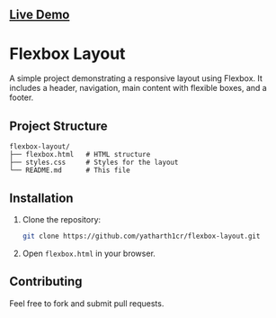 ## [Live Demo](https://flexbox-layout.vercel.app/)

# Flexbox Layout

A simple project demonstrating a responsive layout using Flexbox. It includes a header, navigation, main content with flexible boxes, and a footer.

## Project Structure

```
flexbox-layout/
├── flexbox.html   # HTML structure
├── styles.css     # Styles for the layout
└── README.md      # This file
```

## Installation

1. Clone the repository:
   ```bash
   git clone https://github.com/yatharth1cr/flexbox-layout.git
   ```
2. Open `flexbox.html` in your browser.

## Contributing

Feel free to fork and submit pull requests.
